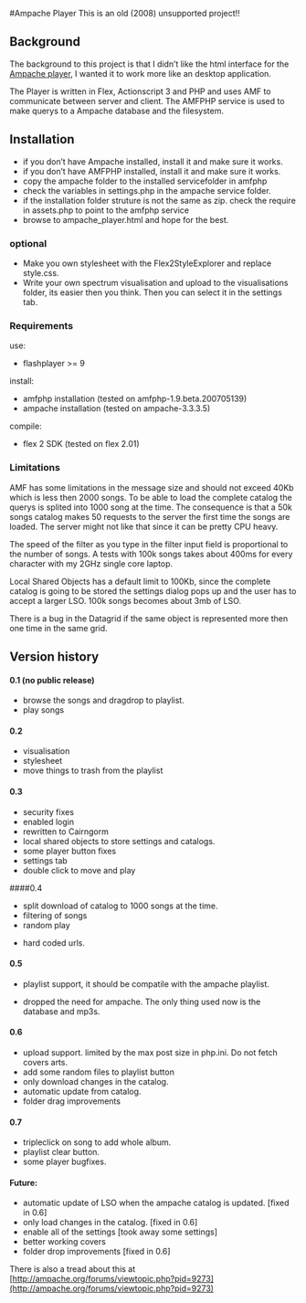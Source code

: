#Ampache Player 
This is an old (2008) unsupported project!!

## Background
The background to this project is that I didn’t like the html interface for the [Ampache player](http://ampache.org/), I wanted it to work more like an desktop application.

The Player is written in Flex, Actionscript 3 and PHP and uses AMF to communicate between server and client. The AMFPHP service is used to make querys to a Ampache database and the filesystem.


## Installation

- if you don’t have Ampache installed, install it and make sure it works.
- if you don’t have AMFPHP installed, install it and make sure it works.
- copy the ampache folder to the installed servicefolder in amfphp
- check the variables in settings.php in the ampache service folder.
- if the installation folder struture is not the same as zip. check the require in assets.php to point to the amfphp service
- browse to ampache_player.html and hope for the best.

### optional

- Make you own stylesheet with the Flex2StyleExplorer and replace style.css.
- Write your own spectrum visualisation and upload to the visualisations folder, its easier then you think. Then you can select it in the settings tab.

### Requirements
use:

- flashplayer >= 9

install:

- amfphp installation (tested on amfphp-1.9.beta.200705139)
- ampache installation (tested on ampache-3.3.3.5)

compile:

- flex 2 SDK (tested on flex 2.01)

### Limitations

AMF has some limitations in the message size and should not exceed 40Kb which is less then 2000 songs. To be able to load the complete catalog the querys is splited into 1000 song at the time. The consequence is that a 50k songs catalog makes 50 requests to the server the first time the songs are loaded. The server might not like that since it can be pretty CPU heavy.

The speed of the filter as you type in the filter input field is proportional to the number of songs. A tests with 100k songs takes about 400ms for every character with my 2GHz single core laptop.

Local Shared Objects has a default limit to 100Kb, since the complete catalog is going to be stored the settings dialog pops up and the user has to accept a larger LSO. 100k songs becomes about 3mb of LSO.

There is a bug in the Datagrid if the same object is represented more then one time in the same grid.

## Version history

#### 0.1 (no public release)

+ browse the songs and dragdrop to playlist.
+ play songs

#### 0.2

+ visualisation
+ stylesheet
+ move things to trash from the playlist

#### 0.3

+ security fixes
+ enabled login
+ rewritten to Cairngorm
+ local shared objects to store settings and catalogs.
+ some player button fixes
+ settings tab
+ double click to move and play

####0.4

+ split download of catalog to 1000 songs at the time.
+ filtering of songs
+ random play
- hard coded urls.

#### 0.5

+ playlist support, it should be compatile with the ampache playlist.
- dropped the need for ampache. The only thing used now is the database and mp3s.

#### 0.6

+ upload support. limited by the max post size in php.ini. Do not fetch covers arts.
+ add some random files to playlist button
+ only download changes in the catalog.
+ automatic update from catalog.
+ folder drag improvements

#### 0.7
+ tripleclick on song to add whole album.
+ playlist clear button.
+ some player bugfixes.

#### Future:
- automatic update of LSO when the ampache catalog is updated. [fixed in 0.6]
- only load changes in the catalog. [fixed in 0.6]
- enable all of the settings [took away some settings]
- better working covers
- folder drop improvements [fixed in 0.6]

There is also a tread about this at [http://ampache.org/forums/viewtopic.php?pid=9273](http://ampache.org/forums/viewtopic.php?pid=9273)